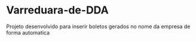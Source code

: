 # Varreduara-de-DDA
Projeto desenvolvido para inserir boletos gerados no nome da empresa de forma automatica
